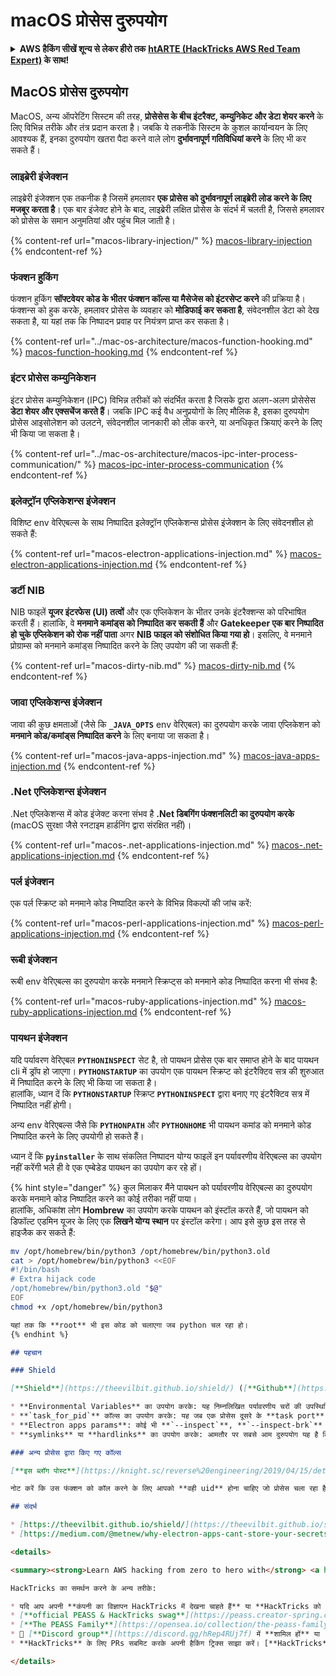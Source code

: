 # macOS प्रोसेस दुरुपयोग

<details>

<summary><strong>AWS हैकिंग सीखें शून्य से लेकर हीरो तक</strong> <a href="https://training.hacktricks.xyz/courses/arte"><strong>htARTE (HackTricks AWS Red Team Expert)</strong></a><strong> के साथ!</strong></summary>

HackTricks का समर्थन करने के अन्य तरीके:

* यदि आप चाहते हैं कि आपकी **कंपनी का विज्ञापन HackTricks में दिखाई दे** या **HackTricks को PDF में डाउनलोड करें**, तो [**सब्सक्रिप्शन प्लान्स**](https://github.com/sponsors/carlospolop) देखें!
* [**आधिकारिक PEASS & HackTricks स्वैग**](https://peass.creator-spring.com) प्राप्त करें
* [**The PEASS Family**](https://opensea.io/collection/the-peass-family) की खोज करें, हमारा एक्सक्लूसिव [**NFTs**](https://opensea.io/collection/the-peass-family) संग्रह
* 💬 [**Discord group**](https://discord.gg/hRep4RUj7f) में **शामिल हों** या [**telegram group**](https://t.me/peass) या **Twitter** पर मुझे 🐦 [**@carlospolopm**](https://twitter.com/carlospolopm) **का पालन करें**.
* **HackTricks** के [**github repos**](https://github.com/carlospolop/hacktricks) और [**HackTricks Cloud**](https://github.com/carlospolop/hacktricks-cloud) में PRs सबमिट करके अपनी हैकिंग ट्रिक्स साझा करें.

</details>

## MacOS प्रोसेस दुरुपयोग

MacOS, अन्य ऑपरेटिंग सिस्टम की तरह, **प्रोसेसेस के बीच इंटरैक्ट, कम्युनिकेट और डेटा शेयर करने** के लिए विभिन्न तरीके और तंत्र प्रदान करता है। जबकि ये तकनीकें सिस्टम के कुशल कार्यान्वयन के लिए आवश्यक हैं, इनका दुरुपयोग खतरा पैदा करने वाले लोग **दुर्भावनापूर्ण गतिविधियां करने** के लिए भी कर सकते हैं।

### लाइब्रेरी इंजेक्शन

लाइब्रेरी इंजेक्शन एक तकनीक है जिसमें हमलावर **एक प्रोसेस को दुर्भावनापूर्ण लाइब्रेरी लोड करने के लिए मजबूर करता है**। एक बार इंजेक्ट होने के बाद, लाइब्रेरी लक्षित प्रोसेस के संदर्भ में चलती है, जिससे हमलावर को प्रोसेस के समान अनुमतियां और पहुंच मिल जाती है।

{% content-ref url="macos-library-injection/" %}
[macos-library-injection](macos-library-injection/)
{% endcontent-ref %}

### फंक्शन हुकिंग

फंक्शन हुकिंग **सॉफ्टवेयर कोड के भीतर फंक्शन कॉल्स या मैसेजेस को इंटरसेप्ट करने** की प्रक्रिया है। फंक्शन्स को हुक करके, हमलावर प्रोसेस के व्यवहार को **मोडिफाई कर सकता है**, संवेदनशील डेटा को देख सकता है, या यहां तक कि निष्पादन प्रवाह पर नियंत्रण प्राप्त कर सकता है।

{% content-ref url="../mac-os-architecture/macos-function-hooking.md" %}
[macos-function-hooking.md](../mac-os-architecture/macos-function-hooking.md)
{% endcontent-ref %}

### इंटर प्रोसेस कम्युनिकेशन

इंटर प्रोसेस कम्युनिकेशन (IPC) विभिन्न तरीकों को संदर्भित करता है जिसके द्वारा अलग-अलग प्रोसेसेस **डेटा शेयर और एक्सचेंज करते हैं**। जबकि IPC कई वैध अनुप्रयोगों के लिए मौलिक है, इसका दुरुपयोग प्रोसेस आइसोलेशन को उलटने, संवेदनशील जानकारी को लीक करने, या अनधिकृत क्रियाएं करने के लिए भी किया जा सकता है।

{% content-ref url="../mac-os-architecture/macos-ipc-inter-process-communication/" %}
[macos-ipc-inter-process-communication](../mac-os-architecture/macos-ipc-inter-process-communication/)
{% endcontent-ref %}

### इलेक्ट्रॉन एप्लिकेशन्स इंजेक्शन

विशिष्ट env वेरिएबल्स के साथ निष्पादित इलेक्ट्रॉन एप्लिकेशन्स प्रोसेस इंजेक्शन के लिए संवेदनशील हो सकते हैं:

{% content-ref url="macos-electron-applications-injection.md" %}
[macos-electron-applications-injection.md](macos-electron-applications-injection.md)
{% endcontent-ref %}

### डर्टी NIB

NIB फाइलें **यूजर इंटरफेस (UI) तत्वों** और एक एप्लिकेशन के भीतर उनके इंटरैक्शन्स को परिभाषित करती हैं। हालांकि, वे **मनमाने कमांड्स को निष्पादित कर सकती हैं** और **Gatekeeper एक बार निष्पादित हो चुके एप्लिकेशन को रोक नहीं पाता** अगर **NIB फाइल को संशोधित किया गया हो**। इसलिए, वे मनमाने प्रोग्राम्स को मनमाने कमांड्स निष्पादित करने के लिए उपयोग की जा सकती हैं:

{% content-ref url="macos-dirty-nib.md" %}
[macos-dirty-nib.md](macos-dirty-nib.md)
{% endcontent-ref %}

### जावा एप्लिकेशन्स इंजेक्शन

जावा की कुछ क्षमताओं (जैसे कि **`_JAVA_OPTS`** env वेरिएबल) का दुरुपयोग करके जावा एप्लिकेशन को **मनमाने कोड/कमांड्स निष्पादित करने** के लिए बनाया जा सकता है।

{% content-ref url="macos-java-apps-injection.md" %}
[macos-java-apps-injection.md](macos-java-apps-injection.md)
{% endcontent-ref %}

### .Net एप्लिकेशन्स इंजेक्शन

.Net एप्लिकेशन्स में कोड इंजेक्ट करना संभव है **.Net डिबगिंग फंक्शनलिटी का दुरुपयोग करके** (macOS सुरक्षा जैसे रनटाइम हार्डनिंग द्वारा संरक्षित नहीं)।

{% content-ref url="macos-.net-applications-injection.md" %}
[macos-.net-applications-injection.md](macos-.net-applications-injection.md)
{% endcontent-ref %}

### पर्ल इंजेक्शन

एक पर्ल स्क्रिप्ट को मनमाने कोड निष्पादित करने के विभिन्न विकल्पों की जांच करें:

{% content-ref url="macos-perl-applications-injection.md" %}
[macos-perl-applications-injection.md](macos-perl-applications-injection.md)
{% endcontent-ref %}

### रूबी इंजेक्शन

रूबी env वेरिएबल्स का दुरुपयोग करके मनमाने स्क्रिप्ट्स को मनमाने कोड निष्पादित करना भी संभव है:

{% content-ref url="macos-ruby-applications-injection.md" %}
[macos-ruby-applications-injection.md](macos-ruby-applications-injection.md)
{% endcontent-ref %}

### पायथन इंजेक्शन

यदि पर्यावरण वेरिएबल **`PYTHONINSPECT`** सेट है, तो पायथन प्रोसेस एक बार समाप्त होने के बाद पायथन cli में ड्रॉप हो जाएगा। **`PYTHONSTARTUP`** का उपयोग एक पायथन स्क्रिप्ट को इंटरैक्टिव सत्र की शुरुआत में निष्पादित करने के लिए भी किया जा सकता है।\
हालांकि, ध्यान दें कि **`PYTHONSTARTUP`** स्क्रिप्ट **`PYTHONINSPECT`** द्वारा बनाए गए इंटरैक्टिव सत्र में निष्पादित नहीं होगी।

अन्य env वेरिएबल्स जैसे कि **`PYTHONPATH`** और **`PYTHONHOME`** भी पायथन कमांड को मनमाने कोड निष्पादित करने के लिए उपयोगी हो सकते हैं।

ध्यान दें कि **`pyinstaller`** के साथ संकलित निष्पादन योग्य फाइलें इन पर्यावरणीय वेरिएबल्स का उपयोग नहीं करेंगी भले ही वे एक एम्बेडेड पायथन का उपयोग कर रहे हों।

{% hint style="danger" %}
कुल मिलाकर मैंने पायथन को पर्यावरणीय वेरिएबल्स का दुरुपयोग करके मनमाने कोड निष्पादित करने का कोई तरीका नहीं पाया।\
हालांकि, अधिकांश लोग **Hombrew** का उपयोग करके पायथन को इंस्टॉल करते हैं, जो पायथन को डिफॉल्ट एडमिन यूजर के लिए एक **लिखने योग्य स्थान** पर इंस्टॉल करेगा। आप इसे कुछ इस तरह से हाइजैक कर सकते हैं:
```bash
mv /opt/homebrew/bin/python3 /opt/homebrew/bin/python3.old
cat > /opt/homebrew/bin/python3 <<EOF
#!/bin/bash
# Extra hijack code
/opt/homebrew/bin/python3.old "$@"
EOF
chmod +x /opt/homebrew/bin/python3
```
```markdown
यहां तक कि **root** भी इस कोड को चलाएगा जब python चल रहा हो।
{% endhint %}

## पहचान

### Shield

[**Shield**](https://theevilbit.github.io/shield/) ([**Github**](https://github.com/theevilbit/Shield)) एक ओपन सोर्स एप्लिकेशन है जो **प्रोसेस इंजेक्शन** क्रियाओं का पता लगा सकता है और उन्हें ब्लॉक कर सकता है:

* **Environmental Variables** का उपयोग करके: यह निम्नलिखित पर्यावरणीय चरों की उपस्थिति की निगरानी करेगा: **`DYLD_INSERT_LIBRARIES`**, **`CFNETWORK_LIBRARY_PATH`**, **`RAWCAMERA_BUNDLE_PATH`** और **`ELECTRON_RUN_AS_NODE`**
* **`task_for_pid`** कॉल्स का उपयोग करके: यह जब एक प्रोसेस दूसरे के **task port** को प्राप्त करना चाहता है तो उसे खोजने के लिए, जिससे प्रोसेस में कोड इंजेक्ट किया जा सकता है।
* **Electron apps params**: कोई भी **`--inspect`**, **`--inspect-brk`** और **`--remote-debugging-port`** कमांड लाइन आर्ग्युमेंट का उपयोग करके एक Electron एप्प को डिबगिंग मोड में शुरू कर सकता है, और इस तरह उसमें कोड इंजेक्ट कर सकता है।
* **symlinks** या **hardlinks** का उपयोग करके: आमतौर पर सबसे आम दुरुपयोग यह है कि **हमारे यूजर विशेषाधिकारों के साथ एक लिंक रखें**, और उसे **उच्च विशेषाधिकार** स्थान की ओर इंगित करें। हार्डलिंक और सिम्लिंक्स दोनों के लिए पता लगाना बहुत सरल है। यदि लिंक बनाने वाले प्रोसेस का **विशेषाधिकार स्तर** लक्ष्य फाइल से **अलग** है, तो हम एक **अलर्ट** बनाते हैं। दुर्भाग्यवश सिम्लिंक्स के मामले में ब्लॉकिंग संभव नहीं है, क्योंकि हमें लिंक के गंतव्य के बारे में जानकारी नहीं होती है निर्माण से पहले। यह Apple के EndpointSecuriy फ्रेमवर्क की एक सीमा है।

### अन्य प्रोसेस द्वारा किए गए कॉल्स

[**इस ब्लॉग पोस्ट**](https://knight.sc/reverse%20engineering/2019/04/15/detecting-task-modifications.html) में आप पा सकते हैं कि कैसे **`task_name_for_pid`** फंक्शन का उपयोग करके अन्य **प्रोसेस द्वारा प्रोसेस में कोड इंजेक्ट करने** के बारे में जानकारी प्राप्त की जा सकती है और फिर उस अन्य प्रोसेस के बारे में जानकारी प्राप्त की जा सकती है।

नोट करें कि उस फंक्शन को कॉल करने के लिए आपको **वही uid** होना चाहिए जो प्रोसेस चला रहा है या **root** (और यह प्रोसेस के बारे में जानकारी लौटाता है, कोड इंजेक्ट करने का तरीका नहीं)।

## संदर्भ

* [https://theevilbit.github.io/shield/](https://theevilbit.github.io/shield/)
* [https://medium.com/@metnew/why-electron-apps-cant-store-your-secrets-confidentially-inspect-option-a49950d6d51f](https://medium.com/@metnew/why-electron-apps-cant-store-your-secrets-confidentially-inspect-option-a49950d6d51f)

<details>

<summary><strong>Learn AWS hacking from zero to hero with</strong> <a href="https://training.hacktricks.xyz/courses/arte"><strong>htARTE (HackTricks AWS Red Team Expert)</strong></a><strong>!</strong></summary>

HackTricks का समर्थन करने के अन्य तरीके:

* यदि आप अपनी **कंपनी का विज्ञापन HackTricks में देखना चाहते हैं** या **HackTricks को PDF में डाउनलोड करना चाहते हैं** तो [**SUBSCRIPTION PLANS**](https://github.com/sponsors/carlospolop) देखें!
* [**official PEASS & HackTricks swag**](https://peass.creator-spring.com) प्राप्त करें
* [**The PEASS Family**](https://opensea.io/collection/the-peass-family) की खोज करें, हमारा एक्सक्लूसिव [**NFTs**](https://opensea.io/collection/the-peass-family) संग्रह
* 💬 [**Discord group**](https://discord.gg/hRep4RUj7f) में **शामिल हों** या [**telegram group**](https://t.me/peass) या **Twitter** पर मुझे 🐦 [**@carlospolopm**](https://twitter.com/carlospolopm)** का अनुसरण करें।**
* **HackTricks** के लिए PRs सबमिट करके अपनी हैकिंग ट्रिक्स साझा करें। [**HackTricks**](https://github.com/carlospolop/hacktricks) और [**HackTricks Cloud**](https://github.com/carlospolop/hacktricks-cloud) github repos.

</details>
```
